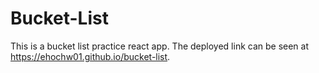 # Bucket-List

This is a bucket list practice react app. The deployed link can be seen at https://ehochw01.github.io/bucket-list.